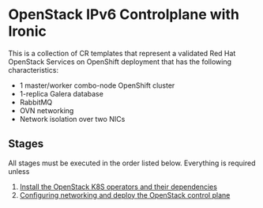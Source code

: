 # OpenStack IPv6 Controlplane with Ironic

This is a collection of CR templates that represent a validated Red Hat OpenStack Services on OpenShift deployment that has the following characteristics:

- 1 master/worker combo-node OpenShift cluster
- 1-replica Galera database
- RabbitMQ
- OVN networking
- Network isolation over two NICs

## Stages

All stages must be executed in the order listed below. Everything is required unless

1. [Install the OpenStack K8S operators and their dependencies](../../common/)
2. [Configuring networking and deploy the OpenStack control plane](control-plane.md)
